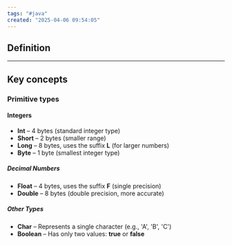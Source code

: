 ```yaml
---
tags: "#java"
created: "2025-04-06 09:54:05"
---
```

## **Definition**

___
## **Key concepts**
### **Primitive types**
#### **Integers**

- **Int** – 4 bytes (standard integer type)
- **Short** – 2 bytes (smaller range)
- **Long** – 8 bytes, uses the suffix **L** (for larger numbers)
- **Byte** – 1 byte (smallest integer type)

##### **Decimal Numbers**

- **Float** – 4 bytes, uses the suffix **F** (single precision)
- **Double** – 8 bytes (double precision, more accurate)
##### **Other Types**
- **Char** – Represents a single character (e.g., 'A', 'B', 'C')
- **Boolean** – Has only two values: **true** or **false**
